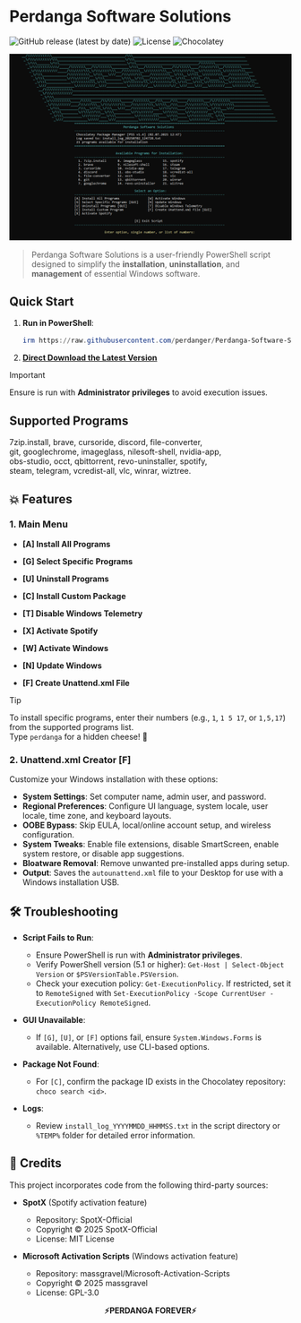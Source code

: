 # Perdanga Software Solutions

![GitHub release (latest by date)](https://img.shields.io/github/v/release/perdanger/Perdanga-Software-Solutions?color=blue) ![License](https://img.shields.io/github/license/perdanger/Perdanga-Software-Solutions?color=green) ![Chocolatey](https://img.shields.io/badge/Powered%20by-Chocolatey-brown)

![Perdanga Forever](https://github.com/perdanger/Perdanga-Software-Solutions/blob/main/PSS%201.4.png?raw=true)

> Perdanga Software Solutions is a user-friendly PowerShell script designed to simplify the **installation**, **uninstallation**, and **management** of essential Windows software.

## Quick Start

1. **Run in PowerShell**:

   ```powershell
   irm https://raw.githubusercontent.com/perdanger/Perdanga-Software-Solutions/main/PerdangaLoader.ps1 | iex
   ```

2. **[Direct Download the Latest Version](https://github.com/perdanger/Perdanga-Software-Solutions/releases/download/1.4/PSS.1.4.rar)**

> [!IMPORTANT]  
> Ensure is run with **Administrator privileges** to avoid execution issues.

## Supported Programs

7zip.install, brave, cursoride, discord, file-converter,  
git, googlechrome, imageglass, nilesoft-shell, nvidia-app,  
obs-studio, occt, qbittorrent, revo-uninstaller, spotify,  
steam, telegram, vcredist-all, vlc, winrar, wiztree.

## 💥 Features

### 1. Main Menu

- **[A] Install All Programs**  

- **[G] Select Specific Programs**  

- **[U] Uninstall Programs**  

- **[C] Install Custom Package**  

- **[T] Disable Windows Telemetry**  

- **[X] Activate Spotify**  

- **[W] Activate Windows**  

- **[N] Update Windows**  

- **[F] Create Unattend.xml File**

> [!TIP]  
> To install specific programs, enter their numbers (e.g., `1`, `1 5 17`, or `1,5,17`) from the supported programs list.  
> Type `perdanga` for a hidden cheese! 🧀

### 2. Unattend.xml Creator [F]

Customize your Windows installation with these options:

- **System Settings**: Set computer name, admin user, and password.
- **Regional Preferences**: Configure UI language, system locale, user locale, time zone, and keyboard layouts.
- **OOBE Bypass**: Skip EULA, local/online account setup, and wireless configuration.
- **System Tweaks**: Enable file extensions, disable SmartScreen, enable system restore, or disable app suggestions.
- **Bloatware Removal**: Remove unwanted pre-installed apps during setup.
- **Output**: Saves the `autounattend.xml` file to your Desktop for use with a Windows installation USB.

## 🛠️ Troubleshooting

- **Script Fails to Run**:

  - Ensure PowerShell is run with **Administrator privileges**.
  - Verify PowerShell version (5.1 or higher): `Get-Host | Select-Object Version` or `$PSVersionTable.PSVersion`.
  - Check your execution policy: `Get-ExecutionPolicy`. If restricted, set it to `RemoteSigned` with `Set-ExecutionPolicy -Scope CurrentUser -ExecutionPolicy RemoteSigned`.

- **GUI Unavailable**:

  - If `[G]`, `[U]`, or `[F]` options fail, ensure `System.Windows.Forms` is available. Alternatively, use CLI-based options.

- **Package Not Found**:

  - For `[C]`, confirm the package ID exists in the Chocolatey repository: `choco search <id>`.

- **Logs**:

  - Review `install_log_YYYYMMDD_HHMMSS.txt` in the script directory or `%TEMP%` folder for detailed error information.

## 📜 Credits

This project incorporates code from the following third-party sources:

- **SpotX** (Spotify activation feature)
  - Repository: SpotX-Official
  - Copyright © 2025 SpotX-Official
  - License: MIT License

- **Microsoft Activation Scripts** (Windows activation feature)
  - Repository: massgravel/Microsoft-Activation-Scripts
  - Copyright © 2025 massgravel
  - License: GPL-3.0

<p align="center"><b>⚡PERDANGA FOREVER⚡</b></p>
